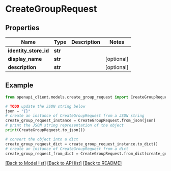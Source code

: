 # CreateGroupRequest


## Properties

Name | Type | Description | Notes
------------ | ------------- | ------------- | -------------
**identity_store_id** | **str** |  | 
**display_name** | **str** |  | [optional] 
**description** | **str** |  | [optional] 

## Example

```python
from openapi_client.models.create_group_request import CreateGroupRequest

# TODO update the JSON string below
json = "{}"
# create an instance of CreateGroupRequest from a JSON string
create_group_request_instance = CreateGroupRequest.from_json(json)
# print the JSON string representation of the object
print(CreateGroupRequest.to_json())

# convert the object into a dict
create_group_request_dict = create_group_request_instance.to_dict()
# create an instance of CreateGroupRequest from a dict
create_group_request_from_dict = CreateGroupRequest.from_dict(create_group_request_dict)
```
[[Back to Model list]](../README.md#documentation-for-models) [[Back to API list]](../README.md#documentation-for-api-endpoints) [[Back to README]](../README.md)


